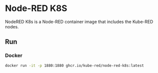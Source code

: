 # Node-RED K8S

NodeRED K8s is a Node-RED container image that includes the Kube-RED nodes.

## Run

### Docker

```bash
docker run -it -p 1880:1880 ghcr.io/kube-red/node-red-k8s:latest
```

